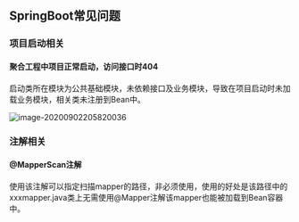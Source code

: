 ## SpringBoot常见问题

### 项目启动相关

#### 聚合工程中项目正常启动，访问接口时404

​	启动类所在模块为公共基础模块，未依赖接口及业务模块，导致在项目启动时未加载业务模块，相关类未注册到Bean中。

![image-20200902205820036](C:\Users\renyang\AppData\Roaming\Typora\typora-user-images\image-20200902205820036.png)

### 注解相关

#### @MapperScan注解

​	使用该注解可以指定扫描mapper的路径，非必须使用，使用的好处是该路径中的xxxmapper.java类上无需使用@Mapper注解该mapper也能被加载到Bean容器中。